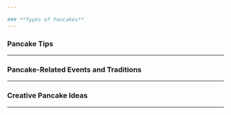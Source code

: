 ```yaml
---

### **Types of Pancakes**
---
```


### **Pancake Tips**
---

### **Pancake-Related Events and Traditions**

---

### **Creative Pancake Ideas**

---
